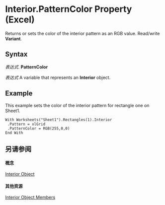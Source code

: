 
# Interior.PatternColor Property (Excel)

Returns or sets the color of the interior pattern as an RGB value. Read/write  **Variant**.


## Syntax

 _表达式_. **PatternColor**

 _表达式_ A variable that represents an **Interior** object.


## Example

This example sets the color of the interior pattern for rectangle one on Sheet1.


```
With Worksheets("Sheet1").Rectangles(1).Interior 
 .Pattern = xlGrid 
 .PatternColor = RGB(255,0,0) 
End With
```


## 另请参阅


#### 概念


[Interior Object](37c79831-2cac-69fd-10ee-6d5415ed338b.md)
#### 其他资源


[Interior Object Members](http://msdn.microsoft.com/library/d79ff9a6-fa56-8b0f-9a89-d54dbba57346%28Office.15%29.aspx)